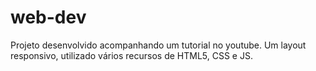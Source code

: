 # web-dev
Projeto desenvolvido acompanhando um tutorial no youtube. Um layout responsivo, utilizado vários recursos de HTML5, CSS e JS.
